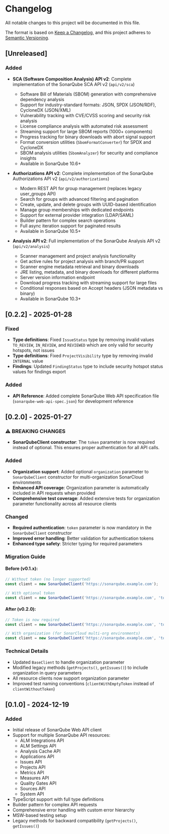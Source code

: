 # Changelog

All notable changes to this project will be documented in this file.

The format is based on [Keep a Changelog](https://keepachangelog.com/en/1.0.0/),
and this project adheres to [Semantic Versioning](https://semver.org/spec/v2.0.0.html).

## [Unreleased]

### Added

- **SCA (Software Composition Analysis) API v2**: Complete implementation of the SonarQube SCA API v2 (`api/v2/sca`)
  - Software Bill of Materials (SBOM) generation with comprehensive dependency analysis
  - Support for industry-standard formats: JSON, SPDX (JSON/RDF), CycloneDX (JSON/XML)
  - Vulnerability tracking with CVE/CVSS scoring and security risk analysis
  - License compliance analysis with automated risk assessment
  - Streaming support for large SBOM reports (1000+ components)
  - Progress tracking for binary downloads with abort signal support
  - Format conversion utilities (`SbomFormatConverter`) for SPDX and CycloneDX
  - SBOM analysis utilities (`SbomAnalyzer`) for security and compliance insights
  - Available in SonarQube 10.6+

- **Authorizations API v2**: Complete implementation of the SonarQube Authorizations API v2 (`api/v2/authorizations`)
  - Modern REST API for group management (replaces legacy user_groups API)
  - Search for groups with advanced filtering and pagination
  - Create, update, and delete groups with UUID-based identification
  - Manage group memberships with dedicated endpoints
  - Support for external provider integration (LDAP/SAML)
  - Builder pattern for complex search operations
  - Full async iteration support for paginated results
  - Available in SonarQube 10.5+

- **Analysis API v2**: Full implementation of the SonarQube Analysis API v2 (`api/v2/analysis`)
  - Scanner management and project analysis functionality
  - Get active rules for project analysis with branch/PR support
  - Scanner engine metadata retrieval and binary downloads
  - JRE listing, metadata, and binary downloads for different platforms
  - Server version information endpoint
  - Download progress tracking with streaming support for large files
  - Conditional responses based on Accept headers (JSON metadata vs binary)
  - Available in SonarQube 10.3+

## [0.2.2] - 2025-01-28

### Fixed

- **Type definitions**: Fixed `IssueStatus` type by removing invalid values `TO_REVIEW`, `IN_REVIEW`, and `REVIEWED` which are only valid for security hotspots, not issues
- **Type definitions**: Fixed `ProjectVisibility` type by removing invalid `INTERNAL` value
- **Findings**: Updated `FindingStatus` type to include security hotspot status values for findings export

### Added

- **API Reference**: Added complete SonarQube Web API specification file (`sonarqube-web-api-spec.json`) for development reference

## [0.2.0] - 2025-01-27

### ⚠️ BREAKING CHANGES

- **SonarQubeClient constructor**: The `token` parameter is now required instead of optional. This ensures proper authentication for all API calls.

### Added

- **Organization support**: Added optional `organization` parameter to `SonarQubeClient` constructor for multi-organization SonarCloud environments
- **Enhanced API coverage**: Organization parameter is automatically included in API requests when provided
- **Comprehensive test coverage**: Added extensive tests for organization parameter functionality across all resource clients

### Changed

- **Required authentication**: `token` parameter is now mandatory in the `SonarQubeClient` constructor
- **Improved error handling**: Better validation for authentication tokens
- **Enhanced type safety**: Stricter typing for required parameters

### Migration Guide

#### Before (v0.1.x):
```typescript
// Without token (no longer supported)
const client = new SonarQubeClient('https://sonarqube.example.com');

// With optional token
const client = new SonarQubeClient('https://sonarqube.example.com', 'token');
```

#### After (v0.2.0):
```typescript
// Token is now required
const client = new SonarQubeClient('https://sonarqube.example.com', 'token');

// With organization (for SonarCloud multi-org environments)
const client = new SonarQubeClient('https://sonarqube.example.com', 'token', 'my-org');
```

### Technical Details

- Updated `BaseClient` to handle organization parameter
- Modified legacy methods (`getProjects()`, `getIssues()`) to include organization in query parameters
- All resource clients now support organization parameter
- Improved test naming conventions (`clientWithEmptyToken` instead of `clientWithoutToken`)

## [0.1.0] - 2024-12-19

### Added

- Initial release of SonarQube Web API client
- Support for multiple SonarQube API resources:
  - ALM Integrations API
  - ALM Settings API
  - Analysis Cache API
  - Applications API
  - Issues API
  - Projects API
  - Metrics API
  - Measures API
  - Quality Gates API
  - Sources API
  - System API
- TypeScript support with full type definitions
- Builder pattern for complex API requests
- Comprehensive error handling with custom error hierarchy
- MSW-based testing setup
- Legacy methods for backward compatibility (`getProjects()`, `getIssues()`)